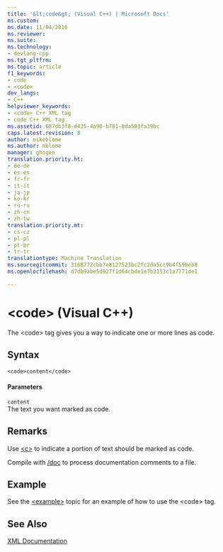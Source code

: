 ```yaml
---
title: '&lt;code&gt; (Visual C++) | Microsoft Docs'
ms.custom: 
ms.date: 11/04/2016
ms.reviewer: 
ms.suite: 
ms.technology:
- devlang-cpp
ms.tgt_pltfrm: 
ms.topic: article
f1_keywords:
- code
- <code>
dev_langs:
- C++
helpviewer_keywords:
- <code> C++ XML tag
- code C++ XML tag
ms.assetid: 687db3f8-d435-4a90-b781-8da503fa39bc
caps.latest.revision: 8
author: mikeblome
ms.author: mblome
manager: ghogen
translation.priority.ht:
- de-de
- es-es
- fr-fr
- it-it
- ja-jp
- ko-kr
- ru-ru
- zh-cn
- zh-tw
translation.priority.mt:
- cs-cz
- pl-pl
- pt-br
- tr-tr
translationtype: Machine Translation
ms.sourcegitcommit: 3168772cbb7e8127523bc2fc2da5cc9b4f59beb8
ms.openlocfilehash: d7db9abe5d927f1d64cbde1e7b3153c1a7771de1

---
```

# &lt;code&gt; (Visual C++)
The \<code> tag gives you a way to indicate one or more lines as code.  
  
## Syntax  
  
```  
<code>content</code>  
```  
  
#### Parameters  
 `content`  
 The text you want marked as code.  
  
## Remarks  
 Use [\<c>](../ide/c-visual-cpp.md) to indicate a portion of text should be marked as code.  
  
 Compile with [/doc](../build/reference/doc-process-documentation-comments-c-cpp.md) to process documentation comments to a file.  
  
## Example  
 See the [\<example>](../ide/example-visual-cpp.md) topic for an example of how to use the \<code> tag.  
  
## See Also  
 [XML Documentation](../ide/xml-documentation-visual-cpp.md)


<!--HONumber=Jan17_HO1-->


